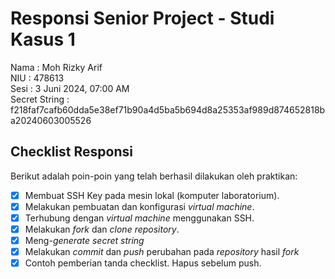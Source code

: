 # Responsi Senior Project - Studi Kasus 1

Nama : Moh Rizky Arif\
NIU : 478613\
Sesi : 3 Juni 2024, 07:00 AM\
Secret String : f218faf7cafb60dda5e38ef71b90a4d5ba5b694d8a25353af989d874652818ba20240603005526

## Checklist Responsi

Berikut adalah poin-poin yang telah berhasil dilakukan oleh praktikan:

- [x] Membuat SSH Key pada mesin lokal (komputer laboratorium).
- [x] Melakukan pembuatan dan konfigurasi _virtual machine_.
- [x] Terhubung dengan _virtual machine_ menggunakan SSH.
- [x] Melakukan _fork_ dan _clone_ _repository_.
- [x] Meng-_generate_ _secret string_
- [x] Melakukan _commit_ dan _push_ perubahan pada _repository_ hasil _fork_
- [x] Contoh pemberian tanda checklist. Hapus sebelum push.
